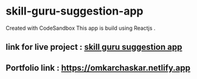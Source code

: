 # skill-guru-suggestion-app
Created with CodeSandbox
This app is build using Reactjs .
## link for  live project : [skill guru suggestion app](https://skill-gurus.netlify.app/)
## Portfolio link : https://omkarchaskar.netlify.app
